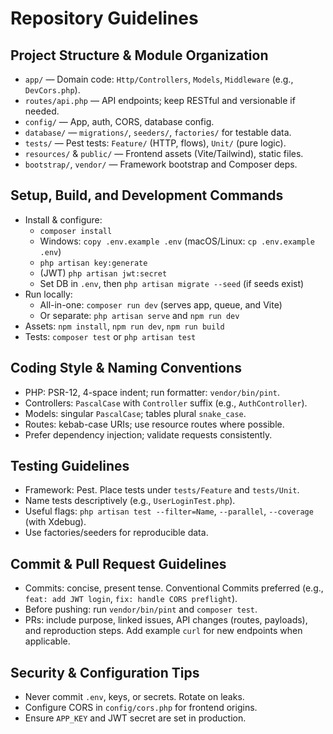 # Repository Guidelines

## Project Structure & Module Organization
- `app/` — Domain code: `Http/Controllers`, `Models`, `Middleware` (e.g., `DevCors.php`).
- `routes/api.php` — API endpoints; keep RESTful and versionable if needed.
- `config/` — App, auth, CORS, database config.
- `database/` — `migrations/`, `seeders/`, `factories/` for testable data.
- `tests/` — Pest tests: `Feature/` (HTTP, flows), `Unit/` (pure logic).
- `resources/` & `public/` — Frontend assets (Vite/Tailwind), static files.
- `bootstrap/`, `vendor/` — Framework bootstrap and Composer deps.

## Setup, Build, and Development Commands
- Install & configure:
  - `composer install`
  - Windows: `copy .env.example .env` (macOS/Linux: `cp .env.example .env`)
  - `php artisan key:generate`
  - (JWT) `php artisan jwt:secret`
  - Set DB in `.env`, then `php artisan migrate --seed` (if seeds exist)
- Run locally:
  - All-in-one: `composer run dev` (serves app, queue, and Vite)
  - Or separate: `php artisan serve` and `npm run dev`
- Assets: `npm install`, `npm run dev`, `npm run build`
- Tests: `composer test` or `php artisan test`

## Coding Style & Naming Conventions
- PHP: PSR-12, 4-space indent; run formatter: `vendor/bin/pint`.
- Controllers: `PascalCase` with `Controller` suffix (e.g., `AuthController`).
- Models: singular `PascalCase`; tables plural `snake_case`.
- Routes: kebab-case URIs; use resource routes where possible.
- Prefer dependency injection; validate requests consistently.

## Testing Guidelines
- Framework: Pest. Place tests under `tests/Feature` and `tests/Unit`.
- Name tests descriptively (e.g., `UserLoginTest.php`).
- Useful flags: `php artisan test --filter=Name`, `--parallel`, `--coverage` (with Xdebug).
- Use factories/seeders for reproducible data.

## Commit & Pull Request Guidelines
- Commits: concise, present tense. Conventional Commits preferred (e.g., `feat: add JWT login`, `fix: handle CORS preflight`).
- Before pushing: run `vendor/bin/pint` and `composer test`.
- PRs: include purpose, linked issues, API changes (routes, payloads), and reproduction steps. Add example `curl` for new endpoints when applicable.

## Security & Configuration Tips
- Never commit `.env`, keys, or secrets. Rotate on leaks.
- Configure CORS in `config/cors.php` for frontend origins.
- Ensure `APP_KEY` and JWT secret are set in production.
